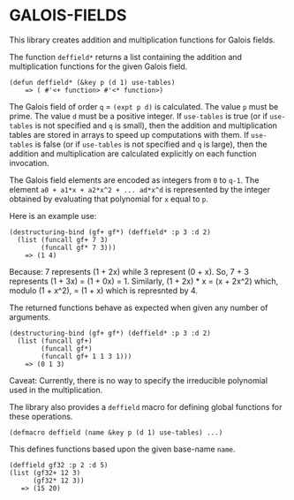 GALOIS-FIELDS
=============

This library creates addition and multiplication functions for Galois fields.

The function `deffield*` returns a list containing the addition and multiplication functions for the given Galois field.

    (defun deffield* (&key p (d 1) use-tables)
        => ( #'<+ function> #'<* function>)

The Galois field of order `q` = `(expt p d)` is calculated. The value `p` must be prime.
The value `d` must be a positive integer.
If `use-tables` is true (or if `use-tables` is not specified and `q` is small), then the addition and multiplication tables are stored in arrays to speed up computations with them.
If `use-tables` is false (or if `use-tables` is not specified and `q` is large), then the addition and multiplication are calculated explicitly on each function invocation.

The Galois field elements are encoded as integers from `0` to `q-1`. The element `a0 + a1*x + a2*x^2 + ... ad*x^d` is represented by the integer obtained by evaluating that polynomial for `x` equal to `p`.

Here is an example use:

    (destructuring-bind (gf+ gf*) (deffield* :p 3 :d 2)
      (list (funcall gf+ 7 3)
            (funcall gf* 7 3)))
        => (1 4)

Because: 7 represents (1 + 2x) while 3 represent (0 + x). So, 7 + 3 represents (1 + 3x) = (1 + 0x) = 1.
Similarly, (1 + 2x) * x = (x + 2x^2) which, modulo (1 + x^2), = (1 + x) which is represnted by 4.

The returned functions behave as expected when given any number of arguments.

    (destructuring-bind (gf+ gf*) (deffield* :p 3 :d 2)
      (list (funcall gf+)
            (funcall gf*)
            (funcall gf+ 1 1 3 1)))
        => (0 1 3)

Caveat: Currently, there is no way to specify the irreducible polynomial used in the multiplication.

The library also provides a `deffield` macro for defining global functions for these operations.

    (defmacro deffield (name &key p (d 1) use-tables) ...)

This defines functions based upon the given base-name `name`.

    (deffield gf32 :p 2 :d 5)
    (list (gf32+ 12 3)
          (gf32* 12 3))
       => (15 20)
